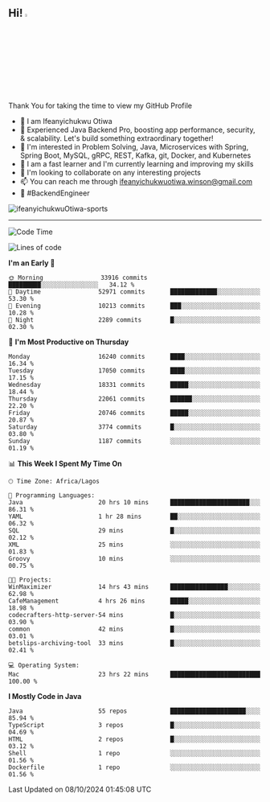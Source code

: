 <!-- BLOG-POST-LIST:START --><!-- BLOG-POST-LIST:END -->

## Hi! <img src="https://media.giphy.com/media/hvRJCLFzcasrR4ia7z/giphy.gif" width="4%"> 

Thank You for taking the time to view my GitHub Profile

- 👋 I am Ifeanyichukwu Otiwa
- 🚀 Experienced Java Backend Pro, boosting app performance, security, & scalability. Let's build something extraordinary together!
- 👀 I'm interested in Problem Solving, Java, Microservices with Spring, Spring Boot, MySQL, gRPC, REST, Kafka, git, Docker, and Kubernetes
- 🌱 I am a fast learner and I'm currently learning and improving my skills
- 💞️ I'm looking to collaborate on any interesting projects
- 📫 You can reach me through ifeanyichukwuotiwa.winson@gmail.com
- 🚀 #BackendEngineer

<p align="left" marginTop="10px"> <img src="https://komarev.com/ghpvc/?username=ifeanyichukwuOtiwa-sports&label=Profile%20views&color=0e75b6&style=for-the-badge" alt="ifeanyichukwuOtiwa-sports" /> </p>

***

<!--START_SECTION:waka-->
![Code Time](http://img.shields.io/badge/Code%20Time-2%2C961%20hrs%2015%20mins-blue)

![Lines of code](https://img.shields.io/badge/From%20Hello%20World%20I%27ve%20Written-24.2%20million%20lines%20of%20code-blue)

**I'm an Early 🐤** 

```text
🌞 Morning                33916 commits       █████████░░░░░░░░░░░░░░░░   34.12 % 
🌆 Daytime                52971 commits       █████████████░░░░░░░░░░░░   53.30 % 
🌃 Evening                10213 commits       ███░░░░░░░░░░░░░░░░░░░░░░   10.28 % 
🌙 Night                  2289 commits        █░░░░░░░░░░░░░░░░░░░░░░░░   02.30 % 
```
📅 **I'm Most Productive on Thursday** 

```text
Monday                   16240 commits       ████░░░░░░░░░░░░░░░░░░░░░   16.34 % 
Tuesday                  17050 commits       ████░░░░░░░░░░░░░░░░░░░░░   17.15 % 
Wednesday                18331 commits       █████░░░░░░░░░░░░░░░░░░░░   18.44 % 
Thursday                 22061 commits       ██████░░░░░░░░░░░░░░░░░░░   22.20 % 
Friday                   20746 commits       █████░░░░░░░░░░░░░░░░░░░░   20.87 % 
Saturday                 3774 commits        █░░░░░░░░░░░░░░░░░░░░░░░░   03.80 % 
Sunday                   1187 commits        ░░░░░░░░░░░░░░░░░░░░░░░░░   01.19 % 
```


📊 **This Week I Spent My Time On** 

```text
🕑︎ Time Zone: Africa/Lagos

💬 Programming Languages: 
Java                     20 hrs 10 mins      ██████████████████████░░░   86.31 % 
YAML                     1 hr 28 mins        ██░░░░░░░░░░░░░░░░░░░░░░░   06.32 % 
SQL                      29 mins             █░░░░░░░░░░░░░░░░░░░░░░░░   02.12 % 
XML                      25 mins             ░░░░░░░░░░░░░░░░░░░░░░░░░   01.83 % 
Groovy                   10 mins             ░░░░░░░░░░░░░░░░░░░░░░░░░   00.75 % 

🐱‍💻 Projects: 
WinMaximizer             14 hrs 43 mins      ████████████████░░░░░░░░░   62.98 % 
CafeManagement           4 hrs 26 mins       █████░░░░░░░░░░░░░░░░░░░░   18.98 % 
codecrafters-http-server-54 mins             █░░░░░░░░░░░░░░░░░░░░░░░░   03.90 % 
common                   42 mins             █░░░░░░░░░░░░░░░░░░░░░░░░   03.01 % 
betslips-archiving-tool  33 mins             █░░░░░░░░░░░░░░░░░░░░░░░░   02.41 % 

💻 Operating System: 
Mac                      23 hrs 22 mins      █████████████████████████   100.00 % 
```

**I Mostly Code in Java** 

```text
Java                     55 repos            █████████████████████░░░░   85.94 % 
TypeScript               3 repos             █░░░░░░░░░░░░░░░░░░░░░░░░   04.69 % 
HTML                     2 repos             █░░░░░░░░░░░░░░░░░░░░░░░░   03.12 % 
Shell                    1 repo              ░░░░░░░░░░░░░░░░░░░░░░░░░   01.56 % 
Dockerfile               1 repo              ░░░░░░░░░░░░░░░░░░░░░░░░░   01.56 % 
```




 Last Updated on 08/10/2024 01:45:08 UTC
<!--END_SECTION:waka-->

<!--
<p align="center">
![trophy](https://github-profile-trophy.vercel.app/?username=ifeanyichukwuOtiwa-sports&theme=onedark) (https://github.com/ryo-ma/github-profile-trophy)
</p>
-->

<!---
ifeanyi-otiwa/ifeanyi-otiwa is a ✨ special ✨ repository because its `README.md` (this file) appears on your GitHub profile.
You can click the Preview link to take a look at your changes.
--->

